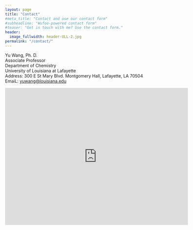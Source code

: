 ```yaml
---
layout: page
title: "Contact"
#meta_title: "Contact and use our contact form"
#subheadline: "Wufoo-powered contact form"
#teaser: "Get in touch with me? Use the contact form."
header:
  image_fullwidth: header-ULL-2.jpg
permalink: "/contact/"
---
```


Yu Wang, Ph. D.  
Associate Professor  
Department of Chemistry  
University of Louisiana at Lafayette  
Address: 300 E St Mary Blvd. Montgomery Hall, Lafayette, LA 70504  
EmaiL: yuwang@louisiana.edu  

<iframe src="https://www.google.com/maps/embed?pb=!1m18!1m12!1m3!1d3447.8516029411553!2d-92.02268368440589!3d30.2127826175545!2m3!1f0!2f0!3f0!3m2!1i1024!2i768!4f13.1!3m3!1m2!1s0x86249c8cd2c1bc63%3A0x37fe0f1ab67035f3!2s300%20E%20St%20Mary%20Blvd%2C%20Lafayette%2C%20LA%2070503!5e0!3m2!1sen!2sus!4v1640629198741!5m2!1sen!2sus" width="600" height="450" style="border:0;" allowfullscreen="" loading="lazy"></iframe>